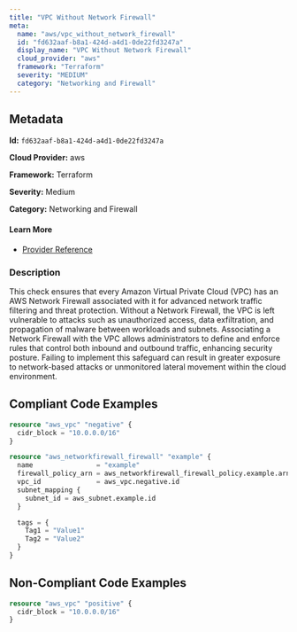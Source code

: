 ```yaml
---
title: "VPC Without Network Firewall"
meta:
  name: "aws/vpc_without_network_firewall"
  id: "fd632aaf-b8a1-424d-a4d1-0de22fd3247a"
  display_name: "VPC Without Network Firewall"
  cloud_provider: "aws"
  framework: "Terraform"
  severity: "MEDIUM"
  category: "Networking and Firewall"
---
```

## Metadata

**Id:** `fd632aaf-b8a1-424d-a4d1-0de22fd3247a`

**Cloud Provider:** aws

**Framework:** Terraform

**Severity:** Medium

**Category:** Networking and Firewall

#### Learn More

 - [Provider Reference](https://registry.terraform.io/providers/hashicorp/aws/latest/docs/resources/networkfirewall_firewall#vpc_id)

### Description

 This check ensures that every Amazon Virtual Private Cloud (VPC) has an AWS Network Firewall associated with it for advanced network traffic filtering and threat protection. Without a Network Firewall, the VPC is left vulnerable to attacks such as unauthorized access, data exfiltration, and propagation of malware between workloads and subnets. Associating a Network Firewall with the VPC allows administrators to define and enforce rules that control both inbound and outbound traffic, enhancing security posture. Failing to implement this safeguard can result in greater exposure to network-based attacks or unmonitored lateral movement within the cloud environment.


## Compliant Code Examples
```terraform
resource "aws_vpc" "negative" {
  cidr_block = "10.0.0.0/16"
}

resource "aws_networkfirewall_firewall" "example" {
  name                = "example"
  firewall_policy_arn = aws_networkfirewall_firewall_policy.example.arn
  vpc_id              = aws_vpc.negative.id
  subnet_mapping {
    subnet_id = aws_subnet.example.id
  }

  tags = {
    Tag1 = "Value1"
    Tag2 = "Value2"
  }
}

```
## Non-Compliant Code Examples
```terraform
resource "aws_vpc" "positive" {
  cidr_block = "10.0.0.0/16"
}

```